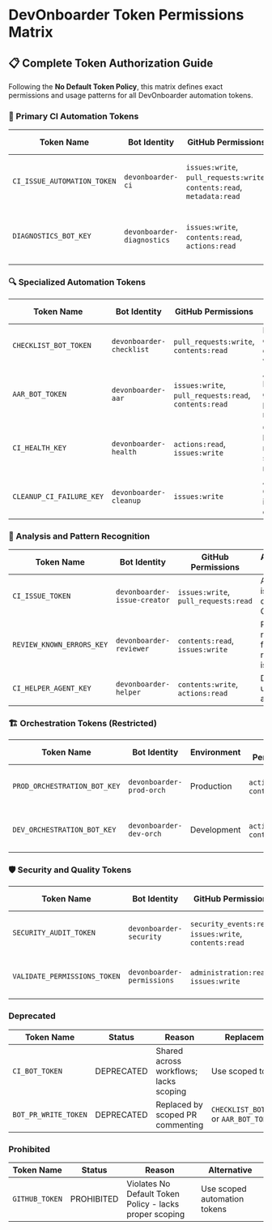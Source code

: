 # DevOnboarder Token Permissions Matrix

## 📋 Complete Token Authorization Guide

Following the **No Default Token Policy**, this matrix defines exact permissions and usage patterns for all DevOnboarder automation tokens.

### 🔐 Primary CI Automation Tokens

| Token Name | Bot Identity | GitHub Permissions | Authorized Usage | Workflows |
|------------|--------------|-------------------|------------------|-----------|
| `CI_ISSUE_AUTOMATION_TOKEN` | `devonboarder-ci` | `issues:write`, `pull_requests:write`, `contents:read`, `metadata:read` | Primary CI automation, issue creation, PR management | `ci.yml`, `ci-health.yml`, `pr-automation.yml` |
| `DIAGNOSTICS_BOT_KEY` | `devonboarder-diagnostics` | `issues:write`, `contents:read`, `actions:read` | Root Artifact Guard, CI health monitoring, log parsing | `ci.yml`, `diagnostics-post.yml`, `enforce-output-location.yml` |

### 🔍 Specialized Automation Tokens

| Token Name | Bot Identity | GitHub Permissions | Authorized Usage | Scripts |
|------------|--------------|-------------------|------------------|---------|
| `CHECKLIST_BOT_TOKEN` | `devonboarder-checklist` | `pull_requests:write`, `contents:read` | PR checklist enforcement, quality validation | `validate_pr_checklist.sh`, `standards_enforcement_assessment.sh` |
| `AAR_BOT_TOKEN` | `devonboarder-aar` | `issues:write`, `pull_requests:read`, `contents:read` | After Actions Report generation, post-merge reporting | `generate_aar.sh`, `audit_retro_actions.sh` |
| `CI_HEALTH_KEY` | `devonboarder-health` | `actions:read`, `issues:write` | CI pipeline health monitoring, stability metrics | `monitor_ci_health.sh`, `update_ci_dashboard.sh` |
| `CLEANUP_CI_FAILURE_KEY` | `devonboarder-cleanup` | `issues:write` | Automated CI failure issue cleanup | `close_resolved_issues.sh`, `batch_close_ci_noise.sh` |

### 🔬 Analysis and Pattern Recognition

| Token Name | Bot Identity | GitHub Permissions | Authorized Usage | Purpose |
|------------|--------------|-------------------|------------------|---------|
| `CI_ISSUE_TOKEN` | `devonboarder-issue-creator` | `issues:write`, `pull_requests:read` | Automated issue creation for CI failures | CI failure tracking and resolution |
| `REVIEW_KNOWN_ERRORS_KEY` | `devonboarder-reviewer` | `contents:read`, `issues:write` | Pattern recognition for recurring issues | Error runbook maintenance |
| `CI_HELPER_AGENT_KEY` | `devonboarder-helper` | `contents:write`, `actions:read` | Dashboard updates, CI assistance | Status reporting and documentation |

### 🏗️ Orchestration Tokens (Restricted)

| Token Name | Bot Identity | Environment | GitHub Permissions | Usage Restrictions |
|------------|--------------|-------------|-------------------|-------------------|
| `PROD_ORCHESTRATION_BOT_KEY` | `devonboarder-prod-orch` | Production | `actions:write`, `contents:read` | **Production only** - Never use in PR/CI flows |
| `DEV_ORCHESTRATION_BOT_KEY` | `devonboarder-dev-orch` | Development | `actions:write`, `contents:read` | Development workflow coordination only |

### 🛡️ Security and Quality Tokens

| Token Name | Bot Identity | GitHub Permissions | Authorized Usage | Security Level |
|------------|--------------|-------------------|------------------|----------------|
| `SECURITY_AUDIT_TOKEN` | `devonboarder-security` | `security_events:read`, `issues:write`, `contents:read` | Enhanced Potato Policy enforcement | **High Security** |
| `VALIDATE_PERMISSIONS_TOKEN` | `devonboarder-permissions` | `administration:read`, `issues:write` | Bot permission auditing and validation | **Administrative** |

### Deprecated

| Token Name | Status | Reason | Replacement |
|------------|--------|--------|-------------|
| `CI_BOT_TOKEN` | DEPRECATED | Shared across workflows; lacks scoping | Use scoped tokens |
| `BOT_PR_WRITE_TOKEN` | DEPRECATED | Replaced by scoped PR commenting | `CHECKLIST_BOT_TOKEN` or `AAR_BOT_TOKEN` |

### Prohibited

| Token Name | Status | Reason | Alternative |
|------------|--------|--------|-------------|
| `GITHUB_TOKEN` | PROHIBITED | Violates No Default Token Policy - lacks proper scoping | Use scoped automation tokens |

